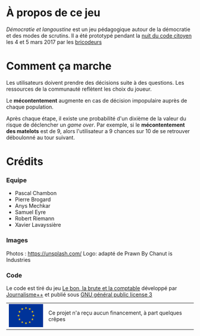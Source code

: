 # À propos de ce jeu

_Démocratie et langoustine_ est un jeu pédagogique autour de la démocratie et des modes de scrutins.
Il a été prototypé pendant la [nuit du code citoyen](https://codecitoyen.github.io/) les 4 et 5 mars 2017 par les [bricodeurs](https://lesbricodeurs.fr)

# Comment ça marche

Les utilisateurs doivent prendre des décisions suite à des questions. Les ressources de la communauté reflètent les choix du joueur.

Le **mécontentement** augmente en cas de décision impopulaire auprès de chaque population.

Après chaque étape, il existe une probabilité d'un dixième de la valeur du risque de déclencher un _game over_. Par exemple, si le **mécontentement des matelots** est de 9, alors l'utilisateur a 9 chances sur 10 de se retrouver déboulonné au tour suivant.

# Crédits

### Equipe

* Pascal Chambon
* Pierre Brogard
* Anys Mechkar
* Samuel Eyre
* Robert Riemann
* Xavier Lavayssière

### Images

Photos : https://unsplash.com/
Logo: adapté de Prawn By Chanut is Industries

### Code

Le code est tiré du jeu [Le bon, la brute et la comptable](https://jplusplus.github.io/the-accountant/fr.html#/) développé par [Journalisme++](http://www.jplusplus.org/fr/) et publié sous [GNU général public license 3](https://www.gnu.org/licenses/gpl-3.0.en.html)

<table>
<tr>
	<td><img src="./images/logos/eu-flag.jpg" name="European Union flag" width="100px" border="0"></td>
	<td>Ce projet n'a reçu aucun financement, à part quelques crêpes</td>
</tr>
</table>

